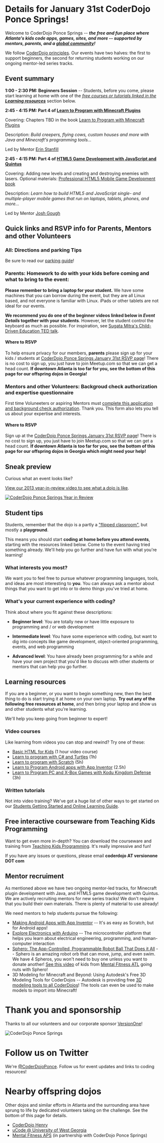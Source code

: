# Details for January 31st CoderDojo Ponce Springs!

Welcome to CoderDojo Ponce Springs -- **_the free and fun place where Atlanta's kids code apps, games, sites, and more -- supported by mentors, parents, and a [global community](http://www.CoderDojo.com)!_**

We follow [CoderDojo principles](Promise.md). Our events have two halves: the first to support beginners, the second for returning students working on our ongoing mentor-led series tracks. 

## Event summary

**1:00 - 2:30 PM: Beginners Session** -- Students, before you come, please start learning at home with one of the [_free courses or tutorials linked in the **Learning resources**_](#learning-resources) section below.

**2:45 - 4:15 PM: Part 4 of [Learn to Program with Minecraft Plugins](Workshops/MinecraftPlugins/README.md)**

Covering: Chapters TBD in the book [Learn to Program with Minecraft Plugins](https://pragprog.com/book/ahmine/learn-to-program-with-minecraft-plugins)

Description: *Build creepers, flying cows, custom houses and more with Java and Minecraft's programming tools...*

Led by Mentor [Erin Stanfill](https://github.com/tinyels)

**2:45 - 4:15 PM: Part 4 of [HTML5 Game Development with JavaScript and Quintus](Workshops/HTML5GamesQuintus/README.md)**

Covering: Adding new levels and creating and destroying enemies with lasers. Optional materials: [Professional HTML5 Mobile Game Development book](http://www.amazon.com/Professional-HTML5-Mobile-Game-Development/dp/1118301323/ref=tmm_pap_title_0)

Description: *Learn how to build HTML5 and JavaScript single- and multiple-player mobile games that run on laptops, tablets, phones, and more...*

Led by Mentor [Josh Gough](https://github.com/jogoshugh)

## Quick links and RSVP info for Parents, Mentors and other Volunteers

### All: Directions and parking Tips

Be sure to read our [parking guide](https://github.com/CoderDojoPonceSprings/Events/blob/master/PARKING.md)!

### Parents: Homework to do with your kids before coming and what to bring to the event:

**Please remember to bring a laptop for your student.** We have some machines that you can borrow during the event, but they are all Linux based, and not everyone is familiar with Linux. iPads or other tablets are not ideal for our events.

**We recommend you do one of the beginner videos linked below in *Event Details* together with your students**. However, let the student control the keyboard as much as possible. For inspiration, see [Sugata Mitra's Child-Driven Education TED talk](https://www.ted.com/talks/sugata_mitra_the_child_driven_education).

#### Where to RSVP

To help ensure privacy for our members, **parents** please sign up for your kids / students at [CoderDojo Ponce Springs January 31st RSVP page](http://www.meetup.com/CoderDojoPonceSprings/events/172340832/)! There is no cost to sign up, you just have to join Meetup.com so that we can get a head count. **If downtown Atlanta is too far for you, see the bottom of this page for our offspring dojos in Georgia!**

### Mentors and other Volunteers: Backgroud check authorization and expertise questionnaire

First time Voluneeters or aspiring Mentors must [complete this application and background check authorization](http://coderdojoponcesprings.azurewebsites.net/app/index.html#/). Thank you. This form also lets you tell us about your expertise and interests.

#### Where to RSVP

Sign up at the [CoderDojo Ponce Springs January 31st RSVP page](http://www.meetup.com/CoderDojoPonceSprings/events/172340832/)! There is no cost to sign up, you just have to join Meetup.com so that we can get a head count. **If downtown Atlanta is too far for you, see the bottom of this page for our offspring dojos in Georgia which might need your help!**

## Sneak preview

Curious what an event looks like?

[View our 2013 year-in-review video to see what a dojo is like](https://www.youtube.com/watch?v=gNtJI0TEMsE).

[![CoderDojo Ponce Springs Year in Review](http://i.imgur.com/g5IcjhJ.png)](https://www.youtube.com/watch?v=gNtJI0TEMsE)

## Student tips

Students, remember that the dojo is a partly a ["flipped classroom"](http://en.wikipedia.org/wiki/Flip_teaching), but mostly a **playground**. 

This means you should start **coding at home before you attend events**, starting with the resources linked below. Come to the event having tried something already. We'll help you go further and have fun with what you're learning!

### What interests you most?

We want you to feel free to pursue whatever programming languages, tools, and ideas are most interesting to **you**. You can always ask a mentor about things that you want to get into or to demo things you've tried at home.

### What's your current experience with coding?

Think about where you fit against these descriptions:

* **Beginner level**: You are totally new or have little exposure to programming and / or web development

* **Intermediate level**: You have some experience with coding, but want to dig into concepts like game development, 
object-oriented programming, events, and web programming

* **Advanced level**: You have already been programming for a while and have your own project that you'd like to 
discuss with other students or mentors that can help you go further.

## Learning resources

If you are a beginner, or you want to begin something new, then the best thing to do is start trying it at home on your own laptop. **Try out any of the following free resources at home**, and then bring your laptop and show us and other students what you're learning. 

We'll help you keep going from beginner to expert!

### Video courses

Like learning from videos you can stop and rewind? Try one of these:

* [Basic HTML for Kids](http://pluralsight.com/training/courses/TableOfContents?courseName=teaching-kids-basic-html) (1 hour video course)
* [Learn to program with C# and Turtles](http://www.pluralsight.com/training/Courses/TableOfContents/teaching-kids-programming) (1h)
* [Learn to program with Scratch](http://www.pluralsight.com/training/Courses/TableOfContents/learning-programming-scratch) (5h)
* [Learn to Program Android apps with App Inventor](http://www.pluralsight.com/training/Courses/TableOfContents/android-beginner-app-inventor) (2.5h)
* [Learn to Program PC and X-Box Games with Kodu Kingdom Defense](http://www.pluralsight.com/training/Courses/TableOfContents/learn-to-program-kodu-kingdom-defense) (3h)

### Written tutorials

Not into video training? We've got a huge list of other ways to get started on our [Students Getting Started and Online Learning Guide](Students_Getting_Started.md).

## Free interactive courseware from Teaching Kids Programming

Want to get even more in-depth? You can download the courseware and training from [Teaching Kids Programming](http://teachingkidsprogramming.org/). It's really impressive and fun!

If you have any issues or questions, please email **coderdojo AT versionone DOT com**

## Mentor recruiment

As mentioned above we have two ongoing mentor-led tracks, for Minecraft plugin development with Java, and HTML5 game development with Quintus. We are actively recruiting mentors for new series tracks! We don't require that you build their own materials. There is plenty of material to use already!

We need mentors to help students pursue the following:

* [Making Android Apps with App Inventor](http://appinventor.mit.edu/explore/) -- It's as easy as Scratch, but for Android apps!
* [Explore Electronics with Arduino](http://exploringarduino.com/) --  The microcontroller platform that helps you learn about electrical engineering, programming, and human-computer interaction
* [Sphero: The App-Controlled, Programmable Robot Ball That Does it All](http://www.gosphero.com/) -- Sphero is an amazing robot orb that can move, jump, and even swim. We have 4 Spheros, you won't need to buy one unless you want to donate another! [See this video](https://docs.google.com/file/d/0B_MBVZScuhukM0pBTGZzbnU3Vlk/edit?pli=1) of kids from [Mental Fitness ATL](http://www.mentalfitnessatl.org/) going nuts with Sphero!
* 3D Modeling for Minecraft and Beyond: Using Autodesk's Free 3D Modeling Tools for CoderDojos -- Autodesk is providing free [3D modeling tools to all CoderDojos](http://coderdojo.com/news/2014/07/15/autodesk-provide-all-dojos-free-3d-modelling-tools)! The tools can even be used to make models to import into Minecraft!

# Thank you and sponsorship

Thanks to all our volunteers and our corporate sponsor [VersionOne](http://www.versionone.com)!

![CoderDojo Ponce Springs](http://i.imgur.com/rNSj0ko.png)

# Follow us on Twitter

We're [@CoderDojoPonce](https://twitter.com/CoderDojoPonce). Follow us for event updates and links to coding resources!

# Nearby offspring dojos

Other dojos and similar efforts in Atlanta and the surrounding area have sprung to life by dedicated volunteers taking on the challenge. See the bottom of this page for details.

* [CoderDojo Henry](https://www.CoderDojoHenry.com)
* [uCode @ University of West Georgia](http://www.westga.edu/ucode/)
* [Mental Fitness APS](http://www.mentalfitnessatl.org) (in partnership with CoderDojo Ponce Springs)
